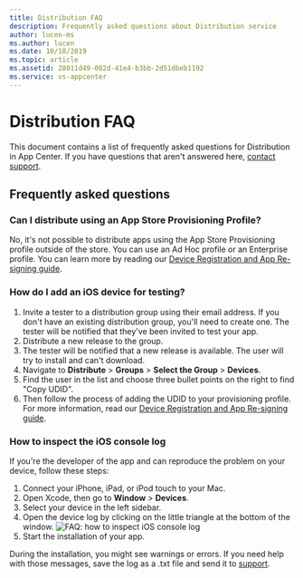 ```yaml
---
title: Distribution FAQ
description: Frequently asked questions about Distribution service
author: lucen-ms
ms.author: lucen
ms.date: 10/18/2019
ms.topic: article
ms.assetid: 28011d49-082d-41e4-b3bb-2d51dbeb1192
ms.service: vs-appcenter
---
```


# Distribution FAQ

This document contains a list of frequently asked questions for Distribution in App Center. If you have questions that aren't answered here, [contact support](~/general/support-center.md).

## Frequently asked questions
### Can I distribute using an App Store Provisioning Profile?
No, it's not possible to distribute apps using the App Store Provisioning profile outside of the store. You can use an Ad Hoc profile or an Enterprise profile. You can learn more by reading our [Device Registration and App Re-signing guide](~/distribution/auto-provisioning.md). 

### How do I add an iOS device for testing?
1. Invite a tester to a distribution group using their email address. If you don't have an existing distribution group, you'll need to create one. The tester will be notified that they've been invited to test your app.
2. Distribute a new release to the group.
3. The tester will be notified that a new release is available. The user will try to install and can't download. 
4. Navigate to **Distribute** > **Groups** > **Select the Group** > **Devices**.
5. Find the user in the list and choose three bullet points on the right to find "Copy UDID".
6. Then follow the process of adding the UDID to your provisioning profile. For more information, read our [Device Registration and App Re-signing guide](~/distribution/auto-provisioning.md).

### How to inspect the iOS console log
If you're the developer of the app and can reproduce the problem on your device, follow these steps:

1. Connect your iPhone, iPad, or iPod touch to your Mac.
2. Open Xcode, then go to **Window** > **Devices**.
3. Select your device in the left sidebar.
4. Open the device log by clicking on the little triangle at the bottom of the window.
 ![FAQ: how to inspect iOS console log](~/distribution/images/inspect_ios_console_log.png)
5. Start the installation of your app.

During the installation, you might see warnings or errors. If you need help with those messages, save the log as a .txt file and send it to [support](~/general/support-center.md).

